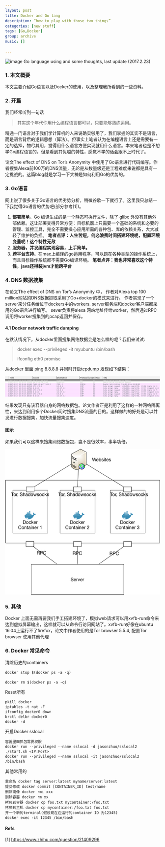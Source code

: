 ```yaml
---
layout: post
title: Docker and Go lang
description: “how to play with those two things”
categories: [new stuff]
tags: [Go,Docker]
group: archive
music: []

---
```


![image](https://cdn-images-1.medium.com/max/1800/1*3BB0kiPsh2ftMT9dKg9_GA.jpeg)
Go language using and some thoughts, last update (2017.2.23)
<!-- more -->

### 1. 本文概要
本文主要介绍Go语言以及Docker的使用，以及整理我所看到的一些资料。

### 2. 开篇


我们经常听到一句话

>其实这个年代你用什么编程语言都可以，只要能够熟练运用。

精通一门语言对于我们学计算机的人来说确实够用了，我们掌握的其实不是语言，而是语言背后的逻辑思想（算法）。但事实上笔者认为在编程语言上还是需要有一定的选择，物尽其用，觉得用什么语言方便实现就用什么语言。本来笔者也是不想学Go编程语言的，但是看到其优越的特性，感觉不学的话会跟不上时代了。


论文The effect of DNS on Tor’s Anonymity 中使用了Go语言进行代码编写。作者搜集Alexa前100万的DNS流量，无论是从数量级还是工程难度来说都是具有一定挑战的。这篇blog就是学习一下大神是如何利用Go的优势的。

### 3. Go语言
网上说了很多关于Go语言的优劣势分析，稍微谷歌一下就行了。这里我只总结一下我觉得Go语言的优势吧(部分参考[1])。

1. **部署简单**。Go 编译生成的是一个静态可执行文件，除了 glibc 外没有其他外部依赖。这让部署变得异常方便：目标机器上只需要一个基础的系统和必要的管理、监控工具，完全不需要操心应用所需的各种包、库的依赖关系，大大减轻了维护的负担。 **笔者点评：人生苦短，何必浪费时间搭建环境呢，配置环境变量呢！这个特性无敌**
2. **服务器，并发编程实现容易，上手简单。**
3. **跨平台支持**。在mac上编译的go运用程序，可以跑在各种类型的操作系统上，而且目标操作系统都不需要Go编译环境。 **笔者点评：我也非常喜欢这个特性，java还得装jvm才能跨平台**

### 4. DNS 数据搜集
在论文The effect of DNS on Tor’s Anonymity 中， 作者对Alexa top 100 million网站的DNS数据抓取采用了Go+docker的模式来进行。 作者实现了一个server来分任务给位于dockers中的workers. server服务端和docker客户端都采用的Go语言进行编写。 sever负责将alexa 网站地址传给worker，然后通过RPC调用将worker搜集到的pcap返回并保存。

#### 4.1 Docker network traffic dumping
在默认情况下，从docker里面搜集网络数据会是怎么样的呢？我们来试试:
>docker exec --privileged -it myubuntu /bin/bash
>
>ifconfig eth0 promisc

从docker 里面 ping 8.8.8.8 并同时开启tcpdump 发现如下结果：

![image](/assets/images/2017227pcapdocker.png)

结果发现只有该容器自身的网络数据包。论文作者正是利用了这样的一种网络隔离性，来达到利用多个Docker同时搜集DNS流量的目的。这样做的的好处是可以并发进行数据搜集，加快流量搜集速度。



#### 图示

如果我们可以这样来搜集网络数据包，岂不是很效率，事半功倍。

![image](/assets/images/2017227dockerss.png)


### 5. 其他
Docker 上面无需再要我们手工搭建环境了，模拟web请求可以用xvfb-run命令来达到虚拟屏幕输出，这样就可以从命令行访问网站了。xvfb-run好像在ubuntu 16.04上运行不了firefox，论文中作者使用的是Tor browser 5.5.4, 配置Tor browser 使用其他代理 

### 6. Docker 常见命令

清除历史的containers

```
docker stop $(docker ps -a -q) 

docker rm $(docker ps -a -q)

```

Reset所有

```
pkill docker
iptables -t nat -F
ifconfig docker0 down
brctl delbr docker0
docker -d

```

开启Docker sslocal 


```
容器里面抓包需要权限 
docker run --privileged --name sslocal -d jasonzhuo/sslocal2 ./start.sh <IP:Port>
docker run --privileged --name sslocal -it jasonzhuo/sslocal2 /bin/bash

```

其他常用的

```
重命名 docker tag server:latest myname/server:latest 
提交修改 docker commit [CONTAINER_ID] test/name
删除镜像 docker rmi xxx 
删除容器 docker rm xx
拷贝到容器 docker cp foo.txt mycontainer:/foo.txt
拷贝到主机 docker cp mycontainer:/foo.txt foo.txt
开一个新的terminal(假设现在在运行的container ID 为12345)
docker exec -it 12345 /bin/bash

```

#### Refs
[1] https://www.zhihu.com/question/21409296

